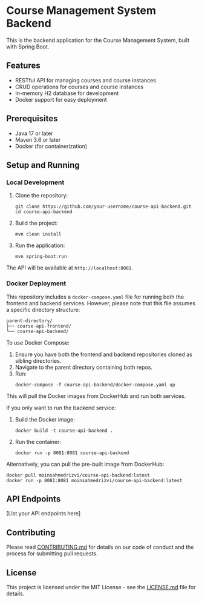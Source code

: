 # Course Management System Backend

This is the backend application for the Course Management System, built with Spring Boot.

## Features

- RESTful API for managing courses and course instances
- CRUD operations for courses and course instances
- In-memory H2 database for development
- Docker support for easy deployment

## Prerequisites

- Java 17 or later
- Maven 3.6 or later
- Docker (for containerization)

## Setup and Running

### Local Development

1. Clone the repository:
   ```
   git clone https://github.com/your-username/course-api-backend.git
   cd course-api-backend
   ```

2. Build the project:
   ```
   mvn clean install
   ```

3. Run the application:
   ```
   mvn spring-boot:run
   ```

The API will be available at `http://localhost:8081`.

### Docker Deployment

This repository includes a `docker-compose.yaml` file for running both the frontend and backend services. However, please note that this file assumes a specific directory structure:

```
parent-directory/
├── course-api-frontend/
└── course-api-backend/
```

To use Docker Compose:

1. Ensure you have both the frontend and backend repositories cloned as sibling directories.
2. Navigate to the parent directory containing both repos.
3. Run:
   ```
   docker-compose -f course-api-backend/docker-compose.yaml up
   ```

This will pull the Docker images from DockerHub and run both services.

If you only want to run the backend service:

1. Build the Docker image:
   ```
   docker build -t course-api-backend .
   ```

2. Run the container:
   ```
   docker run -p 8081:8081 course-api-backend
   ```

Alternatively, you can pull the pre-built image from DockerHub:

```
docker pull moinsahmedrizvi/course-api-backend:latest
docker run -p 8081:8081 moinsahmedrizvi/course-api-backend:latest
```

## API Endpoints

[List your API endpoints here]

## Contributing

Please read [CONTRIBUTING.md](CONTRIBUTING.md) for details on our code of conduct and the process for submitting pull requests.

## License

This project is licensed under the MIT License - see the [LICENSE.md](LICENSE.md) file for details.
